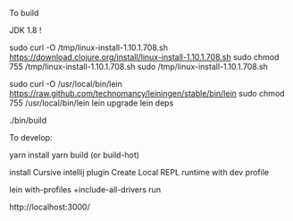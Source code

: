 To build

JDK 1.8 !

sudo curl -O /tmp/linux-install-1.10.1.708.sh https://download.clojure.org/install/linux-install-1.10.1.708.sh
sudo chmod 755 /tmp/linux-install-1.10.1.708.sh
sudo /tmp/linux-install-1.10.1.708.sh

sudo curl -O /usr/local/bin/lein https://raw.github.com/technomancy/leiningen/stable/bin/lein
sudo chmod 755 /usr/local/bin/lein
lein upgrade
lein deps

./bin/build

To develop:

yarn install
yarn build (or build-hot)

install Cursive intellij plugin
Create Local REPL runtime with dev profile

lein with-profiles +include-all-drivers run

http://localhost:3000/
